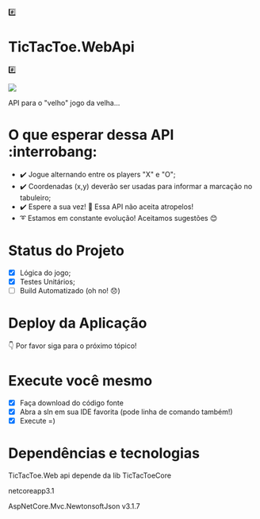 :hash: <h1>TicTacToe.WebApi</h1>:hash:

<img src="https://img.shields.io/static/v1?label=.NETCore&message=Framework&color=BLUEVIOLET&style=?style=plastic&?logo=appveyor"/><p align="justify">API para o "velho" jogo da velha... </p>

<h1>O que esperar dessa API :interrobang: </h1>

 - :heavy_check_mark: Jogue alternando entre os players "X" e "O";
 - :heavy_check_mark: Coordenadas (x,y) deverão ser usadas para informar a marcação no tabuleiro;
 - :heavy_check_mark: Espere a sua vez! :no_entry_sign: Essa API não aceita atropelos!
 - :curly_loop: Estamos em constante evolução! Aceitamos sugestões :blush:

<h1> Status do Projeto </h1>

- [x] Lógica do jogo;
- [x] Testes Unitários;
- [ ] Build Automatizado (oh no! :disappointed:)

<h1> Deploy da Aplicação </h1>

:point_down: Por favor siga para o próximo tópico!

<h1> Execute você mesmo </h1>

- [x] Faça download do código fonte
- [x] Abra a sln em sua IDE favorita (pode linha de comando também!)
- [x] Execute =)

<h1> Dependências e tecnologias </h1>

<p>TicTacToe.Web api depende da lib TicTacToeCore</p>
<p>netcoreapp3.1</p>
<p>AspNetCore.Mvc.NewtonsoftJson v3.1.7</p>